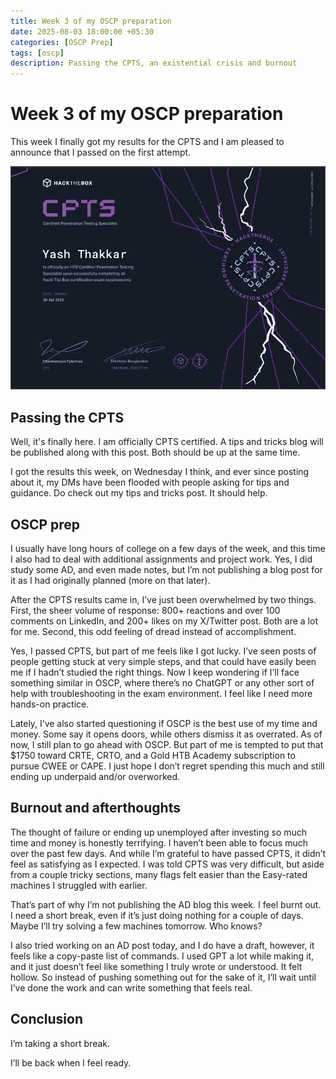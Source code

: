 ```yaml
---
title: Week 3 of my OSCP preparation 
date: 2025-08-03 18:00:00 +05:30
categories: [OSCP Prep]
tags: [oscp]
description: Passing the CPTS, an existential crisis and burnout
---
```


# Week 3 of my OSCP preparation

This week I finally got my results for the CPTS and I am pleased to announce that I passed on the first attempt.

![](/assets/images/CPTS/Certificate.png)

## Passing the CPTS

Well, it's finally here. I am officially CPTS certified. A tips and tricks blog will be published along with this post. Both should be up at the same time.

I got the results this week, on Wednesday I think, and ever since posting about it, my DMs have been flooded with people asking for tips and guidance. Do check out my tips and tricks post. It should help.

## OSCP prep

I usually have long hours of college on a few days of the week, and this time I also had to deal with additional assignments and project work. Yes, I did study some AD, and even made notes, but I’m not publishing a blog post for it as I had originally planned (more on that later).

After the CPTS results came in, I’ve just been overwhelmed by two things. First, the sheer volume of response: 800+ reactions and over 100 comments on LinkedIn, and 200+ likes on my X/Twitter post. Both are a lot for me. Second, this odd feeling of dread instead of accomplishment.

Yes, I passed CPTS, but part of me feels like I got lucky. I’ve seen posts of people getting stuck at very simple steps, and that could have easily been me if I hadn’t studied the right things. Now I keep wondering if I’ll face something similar in OSCP, where there’s no ChatGPT or any other sort of help with troubleshooting in the exam environment. I feel like I need more hands-on practice.

Lately, I’ve also started questioning if OSCP is the best use of my time and money. Some say it opens doors, while others dismiss it as overrated. As of now, I still plan to go ahead with OSCP. But part of me is tempted to put that $1750 toward CRTE, CRTO, and a Gold HTB Academy subscription to pursue CWEE or CAPE. I just hope I don’t regret spending this much and still ending up underpaid and/or overworked.

## Burnout and afterthoughts

The thought of failure or ending up unemployed after investing so much time and money is honestly terrifying. I haven’t been able to focus much over the past few days. And while I’m grateful to have passed CPTS, it didn’t feel as satisfying as I expected. I was told CPTS was very difficult, but aside from a couple tricky sections, many flags felt easier than the Easy-rated machines I struggled with earlier.

That’s part of why I’m not publishing the AD blog this week. I feel burnt out. I need a short break, even if it’s just doing nothing for a couple of days. Maybe I’ll try solving a few machines tomorrow. Who knows?

I also tried working on an AD post today, and I do have a draft, however, it feels like a copy-paste list of commands. I used GPT a lot while making it, and it just doesn’t feel like something I truly wrote or understood. It felt hollow. So instead of pushing something out for the sake of it, I’ll wait until I’ve done the work and can write something that feels real.

## Conclusion

I’m taking a short break.

I’ll be back when I feel ready.
